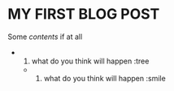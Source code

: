 # MY FIRST BLOG POST
Some _contents_ if at all
- 1. what do you think will happen :tree
  -  1. what do you think will happen :smile
